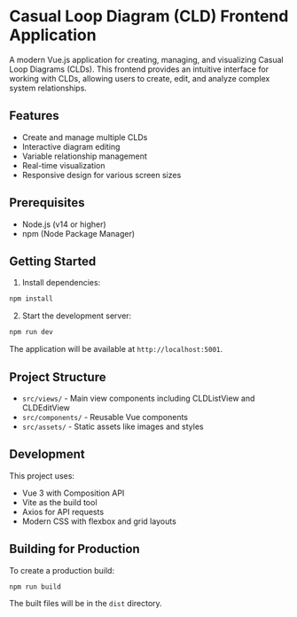 # Casual Loop Diagram (CLD) Frontend Application

A modern Vue.js application for creating, managing, and visualizing Casual Loop Diagrams (CLDs). This frontend provides an intuitive interface for working with CLDs, allowing users to create, edit, and analyze complex system relationships.

## Features

- Create and manage multiple CLDs
- Interactive diagram editing
- Variable relationship management
- Real-time visualization
- Responsive design for various screen sizes

## Prerequisites

- Node.js (v14 or higher)
- npm (Node Package Manager)

## Getting Started

1. Install dependencies:
```bash
npm install
```

2. Start the development server:
```bash
npm run dev
```

The application will be available at `http://localhost:5001`.

## Project Structure

- `src/views/` - Main view components including CLDListView and CLDEditView
- `src/components/` - Reusable Vue components
- `src/assets/` - Static assets like images and styles

## Development

This project uses:
- Vue 3 with Composition API
- Vite as the build tool
- Axios for API requests
- Modern CSS with flexbox and grid layouts

## Building for Production

To create a production build:

```bash
npm run build
```

The built files will be in the `dist` directory.
